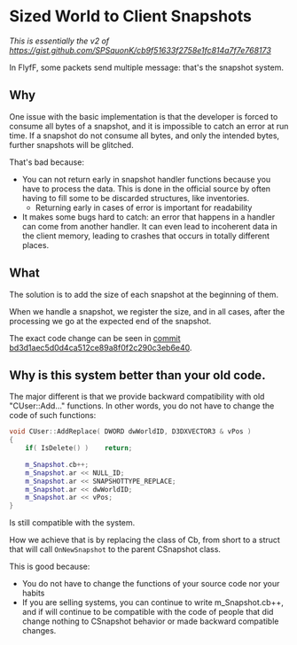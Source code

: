 # Sized World to Client Snapshots

*This is essentially the v2 of https://gist.github.com/SPSquonK/cb9f51633f2758e1fc814a7f7e768173*


In FlyfF, some packets send multiple message: that's the snapshot system.

## Why

One issue with the basic implementation is that the developer is forced to
consume all bytes of a snapshot, and it is impossible to catch an error at
run time. If a snapshot do not consume all bytes, and only the intended bytes,
further snapshots will be glitched.

That's bad because:
- You can not return early in snapshot handler functions because you have
to process the data. This is done in the official source by often having
to fill some to be discarded structures, like inventories.
    - Returning early in cases of error is important for readability
- It makes some bugs hard to catch: an error that happens in a handler
can come from another handler. It can even lead to incoherent data in the
client memory, leading to crashes that occurs in totally different places.


## What

The solution is to add the size of each snapshot at the beginning of them.

When we handle a snapshot, we register the size, and in all cases, after the
processing we go at the expected end of the snapshot.


The exact code change can be seen in [commit bd3d1aec5d0d4ca512ce89a8f0f2c290c3eb6e40](https://github.com/SPSquonK/useleSS/commit/bd3d1aec5d0d4ca512ce89a8f0f2c290c3eb6e40).


## Why is this system better than your old code.

The major different is that we provide backward compatibility with old
"CUser::Add..." functions. In other words, you do not have to change
the code of such functions: 

```cpp
void CUser::AddReplace( DWORD dwWorldID, D3DXVECTOR3 & vPos )
{
	if( IsDelete() )	return;
	
	m_Snapshot.cb++;
	m_Snapshot.ar << NULL_ID;
	m_Snapshot.ar << SNAPSHOTTYPE_REPLACE;
	m_Snapshot.ar << dwWorldID;
	m_Snapshot.ar << vPos;
}
```

Is still compatible with the system.

How we achieve that is by replacing the class of Cb, from short to a struct
that will call `OnNewSnapshot` to the parent CSnapshot class.

This is good because:
- You do not have to change the functions of your source code nor your habits
- If you are selling systems, you can continue to write m_Snapshot.cb++, and
if will continue to be compatible with the code of people that did change
nothing to CSnapshot behavior or made backward compatible changes.


